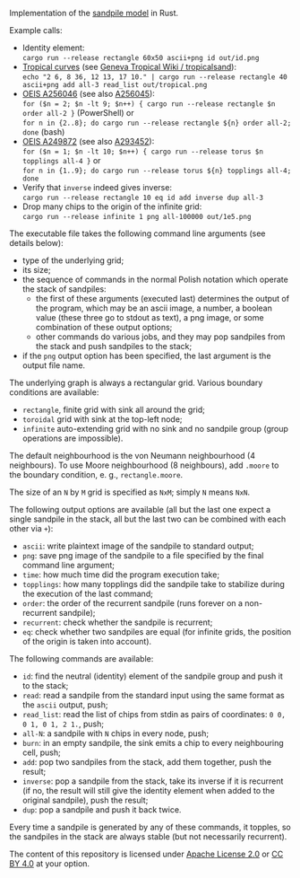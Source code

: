 Implementation of the [sandpile model](https://en.wikipedia.org/wiki/Abelian_sandpile_model) in Rust.

Example calls:

* Identity element:\
`cargo run --release rectangle 60x50 ascii+png id out/id.png`
* [Tropical curves](https://en.wikipedia.org/wiki/Tropical_geometry) (see [Geneva Tropical Wiki / tropicalsand](https://www.unige.ch/math/tggroup/doku.php?id=tropicalsand)):\
`echo "2 6, 8 36, 12 13, 17 10." | cargo run --release rectangle 40 ascii+png add all-3 read_list out/tropical.png`
* [OEIS A256046](https://oeis.org/A256046) (see also [A256045](https://oeis.org/A256045)):\
`for ($n = 2; $n -lt 9; $n++) { cargo run --release rectangle $n order all-2 }` (PowerShell)
or\
`for n in {2..8}; do cargo run --release rectangle ${n} order all-2; done` (bash)
* [OEIS A249872](https://oeis.org/A249872) (see also [A293452](https://oeis.org/A293452)):\
`for ($n = 1; $n -lt 10; $n++) { cargo run --release torus $n topplings all-4 }`
or\
`for n in {1..9}; do cargo run --release torus ${n} topplings all-4; done`
* Verify that `inverse` indeed gives inverse:\
`cargo run --release rectangle 10 eq id add inverse dup all-3`
* Drop many chips to the origin of the infinite grid:\
`cargo run --release infinite 1 png all-100000 out/1e5.png`

The executable file takes the following command line arguments (see details below):

* type of the underlying grid;
* its size;
* the sequence of commands in the normal Polish notation which operate the stack of sandpiles:
  * the first of these arguments (executed last) determines the output of the program, which may be an ascii image, a number, a boolean value (these three go to stdout as text), a png image, or some combination of these output options;
  * other commands do various jobs, and they may pop sandpiles from the stack and push sandpiles to the stack;
* if the `png` output option has been specified, the last argument is the output file name.

The underlying graph is always a rectangular grid. Various boundary conditions are available:

* `rectangle`, finite grid with sink all around the grid;
* `toroidal` grid with sink at the top-left node;
* `infinite` auto-extending grid with no sink and no sandpile group (group operations are impossible).

The default neighbourhood is the von Neumann neighbourhood (4 neighbours). To use Moore neighbourhood (8 neighbours), add `.moore` to the boundary condition, e. g., `rectangle.moore`.

The size of an `N` by `M` grid is specified as `NxM`; simply `N` means `NxN`.

The following output options are available (all but the last one expect a single sandpile in the stack, all but the last two can be combined with each other via `+`):

* `ascii`: write plaintext image of the sandpile to standard output;
* `png`: save png image of the sandpile to a file specified by the final command line argument;
* `time`: how much time did the program execution take;
* `topplings`: how many topplings did the sandpile take to stabilize during the execution of the last command;
* `order`: the order of the recurrent sandpile (runs forever on a non-recurrent sandpile);
* `recurrent`: check whether the sandpile is recurrent;
* `eq`: check whether two sandpiles are equal (for infinite grids, the position of the origin is taken into account).

The following commands are available:

* `id`: find the neutral (identity) element of the sandpile group and push it to the stack;
* `read`: read a sandpile from the standard input using the same format as the `ascii` output, push;
* `read_list`: read the list of chips from stdin as pairs of coordinates: `0 0, 0 1, 0 1, 2 1.`, push;
* `all-N`: a sandpile with `N` chips in every node, push;
* `burn`: in an empty sandpile, the sink emits a chip to every neighbouring cell, push;
* `add`: pop two sandpiles from the stack, add them together, push the result;
* `inverse`: pop a sandpile from the stack, take its inverse if it is recurrent (if no, the result will still give the identity element when added to the original sandpile), push the result;
* `dup`: pop a sandpile and push it back twice.

Every time a sandpile is generated by any of these commands, it topples, so the sandpiles in the stack are always stable (but not necessarily recurrent).

The content of this repository is licensed under [Apache License 2.0](https://www.apache.org/licenses/LICENSE-2.0) or [CC BY 4.0](https://creativecommons.org/licenses/by/4.0/) at your option.
